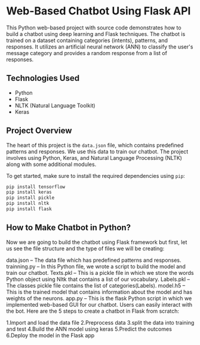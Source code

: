 # Web-Based Chatbot Using Flask API

This Python web-based project with source code demonstrates how to build a chatbot using deep learning and Flask techniques. The chatbot is trained on a dataset containing categories (intents), patterns, and responses. It utilizes an artificial neural network (ANN) to classify the user's message category and provides a random response from a list of responses.

## Technologies Used
- Python
- Flask
- NLTK (Natural Language Toolkit)
- Keras

## Project Overview

The heart of this project is the `data.json` file, which contains predefined patterns and responses. We use this data to train our chatbot. The project involves using Python, Keras, and Natural Language Processing (NLTK) along with some additional modules.

To get started, make sure to install the required dependencies using `pip`:

```bash
pip install tensorflow
pip install keras
pip install pickle
pip install nltk
pip install flask
```


##            How to Make Chatbot in Python?

Now we are going to build the chatbot using Flask framework but first, let us see the file structure and the type of files we will be creating:

data.json – The data file which has predefined patterns and responses.
trainning.py – In this Python file, we wrote a script to build the model and train our chatbot.
Texts.pkl – This is a pickle file in which we store the words Python object using Nltk that contains a list of our vocabulary.
Labels.pkl – The classes pickle file contains the list of categories(Labels).
model.h5 – This is the trained model that contains information about the model and has weights of the neurons.
app.py – This is the flask Python script in which we implemented web-based GUI for our chatbot. Users can easily interact with the bot.
Here are the 5 steps to create a chatbot in Flask from scratch:

1.Import and load the data file
2.Preprocess data
3.split the data into training and test
4.Build the ANN model using keras
5.Predict the outcomes
6.Deploy the model in the Flask app
